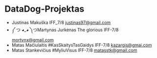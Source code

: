 ﻿# DataDog-Projektas
* Justinas Makuška IFF_7/8 justinas97@gmail.com
* ༼ つ ◕_◕ ༽つMartynas Jurkėnas  The glorious IFF-7/8 mortynx@gmail.com
* Matas Mačiulaitis #KasSkaitysTasGaidys IFF-7/8 kazargis@gmai.com 
* Matas Stankevičius #MyliuVisus IFF-7/8 matasstk@gmail.com